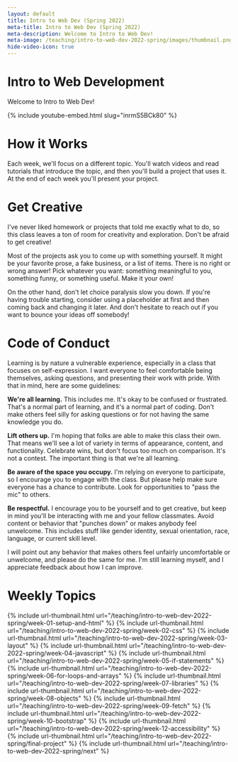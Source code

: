 ```yaml
---
layout: default
title: Intro to Web Dev (Spring 2022)
meta-title: Intro to Web Dev (Spring 2022)
meta-description: Welcome to Intro to Web Dev!
meta-image: /teaching/intro-to-web-dev-2022-spring/images/thumbnail.png
hide-video-icon: true
---
```


# Intro to Web Development

Welcome to Intro to Web Dev!

{% include youtube-embed.html slug="inrmS5BCk80" %}

# How it Works

Each week, we'll focus on a different topic. You'll watch videos and read tutorials that introduce the topic, and then you'll build a project that uses it. At the end of each week you'll present your project.

# Get Creative

I've never liked homework or projects that told me exactly what to do, so this class leaves a ton of room for creativity and exploration. Don't be afraid to get creative!

Most of the projects ask you to come up with something yourself. It might be your favorite prose, a fake business, or a list of items. There is no right or
wrong answer! Pick whatever you want: something meaningful to you, something funny, or something useful. Make it your own!

On the other hand, don't let choice paralysis slow you down. If you're having trouble starting, consider using a placeholder at first and then coming back and changing it later. And don't hesitate to reach out if you want to bounce your ideas off somebody!

# Code of Conduct

Learning is by nature a vulnerable experience, especially in a class that focuses on self-expression. I want everyone to feel comfortable being themselves, asking questions, and presenting their work with pride. With that in mind, here are some guidelines:

**We're all learning.** This includes me. It's okay to be confused or frustrated. That's a normal part of learning, and it's a normal part of coding. Don't make others feel silly for asking questions or for not having the same knowledge you do.

**Lift others up.** I'm hoping that folks are able to make this class their own. That means we'll see a lot of variety in terms of appearance, content, and functionality. Celebrate wins, but don't focus too much on comparison. It's not a contest. The important thing is that we're all learning.

**Be aware of the space you occupy.** I'm relying on everyone to participate, so I encourage you to engage with the class. But please help make sure everyone has a chance to contribute. Look for opportunities to "pass the mic" to others.

**Be respectful.** I encourage you to be yourself and to get creative, but keep in mind you'll be interacting with me and your fellow classmates. Avoid content or behavior that "punches down" or makes anybody feel unwelcome. This includes stuff like gender identity, sexual orientation, race, language, or current skill level.

I will point out any behavior that makes others feel unfairly uncomfortable or unwelcome, and please do the same for me. I'm still learning myself, and I appreciate feedback about how I can improve.

# Weekly Topics

{% include url-thumbnail.html url="/teaching/intro-to-web-dev-2022-spring/week-01-setup-and-html" %}
{% include url-thumbnail.html url="/teaching/intro-to-web-dev-2022-spring/week-02-css" %}
{% include url-thumbnail.html url="/teaching/intro-to-web-dev-2022-spring/week-03-layout" %}
{% include url-thumbnail.html url="/teaching/intro-to-web-dev-2022-spring/week-04-javascript" %}
{% include url-thumbnail.html url="/teaching/intro-to-web-dev-2022-spring/week-05-if-statements" %}
{% include url-thumbnail.html url="/teaching/intro-to-web-dev-2022-spring/week-06-for-loops-and-arrays" %}
{% include url-thumbnail.html url="/teaching/intro-to-web-dev-2022-spring/week-07-libraries" %}
{% include url-thumbnail.html url="/teaching/intro-to-web-dev-2022-spring/week-08-objects" %}
{% include url-thumbnail.html url="/teaching/intro-to-web-dev-2022-spring/week-09-fetch" %}
{% include url-thumbnail.html url="/teaching/intro-to-web-dev-2022-spring/week-10-bootstrap" %}
{% include url-thumbnail.html url="/teaching/intro-to-web-dev-2022-spring/week-12-accessibility" %}
{% include url-thumbnail.html url="/teaching/intro-to-web-dev-2022-spring/final-project" %}
{% include url-thumbnail.html url="/teaching/intro-to-web-dev-2022-spring/next" %}
